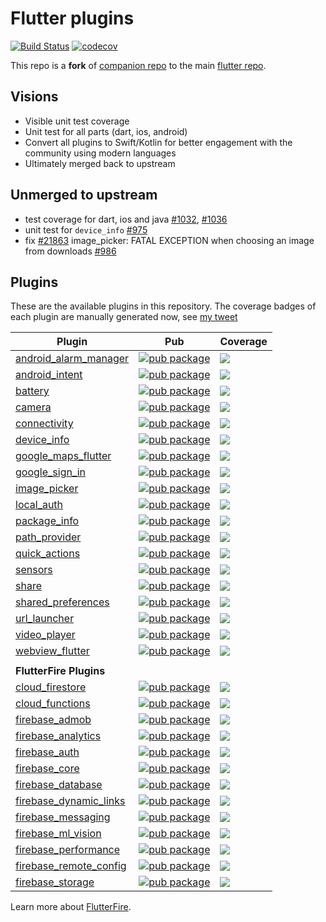 # Flutter plugins

[![Build Status](https://api.cirrus-ci.com/github/truongsinh/flutter-plugins.svg)](https://cirrus-ci.com/github/truongsinh/flutter-plugins/master)
[![codecov](https://codecov.io/gh/truongsinh/flutter-plugins/branch/master/graph/badge.svg)](https://codecov.io/gh/truongsinh/flutter-plugins)

This repo is a **fork** of [companion repo](https://github.com/flutter/plugins) to the main [flutter
repo](https://github.com/flutter/flutter).

## Visions
- Visible unit test coverage
- Unit test for all parts (dart, ios, android)
- Convert all plugins to Swift/Kotlin for better engagement with the community using modern languages
- Ultimately merged back to upstream

## Unmerged to upstream
- test coverage for dart, ios and java [#1032](https://github.com/flutter/flutter/issues/1032), [#1036](https://github.com/flutter/flutter/issues/1036)
- unit test for `device_info` [#975](https://github.com/flutter/flutter/issues/975)
- fix [#21863](https://github.com/flutter/flutter/issues/21863) image_picker: FATAL EXCEPTION when choosing an image from downloads
[#986](https://github.com/flutter/flutter/issues/986)

## Plugins
These are the available plugins in this repository. The coverage badges of each plugin are manually generated now, see [my tweet](https://twitter.com/truongsinhtn/status/1082253861195108354)

| Plugin | Pub | Coverage |
|--------|-----| -------- |
| [android_alarm_manager](./packages/android_alarm_manager/) | [![pub package](https://img.shields.io/pub/v/android_alarm_manager.svg)](https://pub.dartlang.org/packages/android_alarm_manager) | [![](https://shields-staging-pr-2473.herokuapp.com/badge/endpoint.svg?url=https://flutter-plugins-coverage.netlify.com/android_alarm_manager.json)](https://codecov.io/gh/truongsinh/flutter-plugins/tree/master/packages/android_alarm_manager)
| [android_intent](./packages/android_intent/) | [![pub package](https://img.shields.io/pub/v/android_intent.svg)](https://pub.dartlang.org/packages/android_intent) | [![](https://shields-staging-pr-2473.herokuapp.com/badge/endpoint.svg?url=https://flutter-plugins-coverage.netlify.com/android_intent.json)](https://codecov.io/gh/truongsinh/flutter-plugins/tree/master/packages/android_intent)
| [battery](./packages/battery/) | [![pub package](https://img.shields.io/pub/v/battery.svg)](https://pub.dartlang.org/packages/battery) | [![](https://shields-staging-pr-2473.herokuapp.com/badge/endpoint.svg?url=https://flutter-plugins-coverage.netlify.com/battery.json)](https://codecov.io/gh/truongsinh/flutter-plugins/tree/master/packages/battery)
| [camera](./packages/camera/) | [![pub package](https://img.shields.io/pub/v/camera.svg)](https://pub.dartlang.org/packages/camera) | [![](https://shields-staging-pr-2473.herokuapp.com/badge/endpoint.svg?url=https://flutter-plugins-coverage.netlify.com/camera.json)](https://codecov.io/gh/truongsinh/flutter-plugins/tree/master/packages/camera)
| [connectivity](./packages/connectivity/) | [![pub package](https://img.shields.io/pub/v/connectivity.svg)](https://pub.dartlang.org/packages/connectivity) | [![](https://shields-staging-pr-2473.herokuapp.com/badge/endpoint.svg?url=https://flutter-plugins-coverage.netlify.com/connectivity.json)](https://codecov.io/gh/truongsinh/flutter-plugins/tree/master/packages/connectivity)
| [device_info](./packages/device_info/) | [![pub package](https://img.shields.io/pub/v/device_info.svg)](https://pub.dartlang.org/packages/device_info) | [![](https://shields-staging-pr-2473.herokuapp.com/badge/endpoint.svg?url=https://flutter-plugins-coverage.netlify.com/device_info.json)](https://codecov.io/gh/truongsinh/flutter-plugins/tree/master/packages/device_info)
| [google_maps_flutter](./packages/google_maps_flutter) | [![pub package](https://img.shields.io/pub/v/google_maps_flutter.svg)](https://pub.dartlang.org/packages/google_maps_flutter) | [![](https://shields-staging-pr-2473.herokuapp.com/badge/endpoint.svg?url=https://flutter-plugins-coverage.netlify.com/google_maps_flutter.json)](https://codecov.io/gh/truongsinh/flutter-plugins/tree/master/packages/google_maps_flutter)
| [google_sign_in](./packages/google_sign_in/) | [![pub package](https://img.shields.io/pub/v/google_sign_in.svg)](https://pub.dartlang.org/packages/google_sign_in) | [![](https://shields-staging-pr-2473.herokuapp.com/badge/endpoint.svg?url=https://flutter-plugins-coverage.netlify.com/google_sign_in.json)](https://codecov.io/gh/truongsinh/flutter-plugins/tree/master/packages/google_sign_in)
| [image_picker](./packages/image_picker/) | [![pub package](https://img.shields.io/pub/v/image_picker.svg)](https://pub.dartlang.org/packages/image_picker) | [![](https://shields-staging-pr-2473.herokuapp.com/badge/endpoint.svg?url=https://flutter-plugins-coverage.netlify.com/image_picker.json)](https://codecov.io/gh/truongsinh/flutter-plugins/tree/master/packages/image_picker)
| [local_auth](./packages/local_auth/) | [![pub package](https://img.shields.io/pub/v/local_auth.svg)](https://pub.dartlang.org/packages/local_auth) | [![](https://shields-staging-pr-2473.herokuapp.com/badge/endpoint.svg?url=https://flutter-plugins-coverage.netlify.com/local_auth.json)](https://codecov.io/gh/truongsinh/flutter-plugins/tree/master/packages/local_auth)
| [package_info](./packages/package_info/) | [![pub package](https://img.shields.io/pub/v/package_info.svg)](https://pub.dartlang.org/packages/package_info) | [![](https://shields-staging-pr-2473.herokuapp.com/badge/endpoint.svg?url=https://flutter-plugins-coverage.netlify.com/package_info.json)](https://codecov.io/gh/truongsinh/flutter-plugins/tree/master/packages/package_info)
| [path_provider](./packages/path_provider/) | [![pub package](https://img.shields.io/pub/v/path_provider.svg)](https://pub.dartlang.org/packages/path_provider) | [![](https://shields-staging-pr-2473.herokuapp.com/badge/endpoint.svg?url=https://flutter-plugins-coverage.netlify.com/path_provider.json)](https://codecov.io/gh/truongsinh/flutter-plugins/tree/master/packages/path_provider)
| [quick_actions](./packages/quick_actions/) | [![pub package](https://img.shields.io/pub/v/quick_actions.svg)](https://pub.dartlang.org/packages/quick_actions) | [![](https://shields-staging-pr-2473.herokuapp.com/badge/endpoint.svg?url=https://flutter-plugins-coverage.netlify.com/quick_actions.json)](https://codecov.io/gh/truongsinh/flutter-plugins/tree/master/packages/quick_actions)
| [sensors](./packages/sensors/) | [![pub package](https://img.shields.io/pub/v/sensors.svg)](https://pub.dartlang.org/packages/sensors) | [![](https://shields-staging-pr-2473.herokuapp.com/badge/endpoint.svg?url=https://flutter-plugins-coverage.netlify.com/sensors.json)](https://codecov.io/gh/truongsinh/flutter-plugins/tree/master/packages/sensors)
| [share](./packages/share/) | [![pub package](https://img.shields.io/pub/v/share.svg)](https://pub.dartlang.org/packages/share) | [![](https://shields-staging-pr-2473.herokuapp.com/badge/endpoint.svg?url=https://flutter-plugins-coverage.netlify.com/share.json)](https://codecov.io/gh/truongsinh/flutter-plugins/tree/master/packages/share)
| [shared_preferences](./packages/shared_preferences/) | [![pub package](https://img.shields.io/pub/v/shared_preferences.svg)](https://pub.dartlang.org/packages/shared_preferences) | [![](https://shields-staging-pr-2473.herokuapp.com/badge/endpoint.svg?url=https://flutter-plugins-coverage.netlify.com/shared_preferences.json)](https://codecov.io/gh/truongsinh/flutter-plugins/tree/master/packages/shared_preferences)
| [url_launcher](./packages/url_launcher/) | [![pub package](https://img.shields.io/pub/v/url_launcher.svg)](https://pub.dartlang.org/packages/url_launcher) | [![](https://shields-staging-pr-2473.herokuapp.com/badge/endpoint.svg?url=https://flutter-plugins-coverage.netlify.com/url_launcher.json)](https://codecov.io/gh/truongsinh/flutter-plugins/tree/master/packages/url_launcher)
| [video_player](./packages/video_player/) | [![pub package](https://img.shields.io/pub/v/video_player.svg)](https://pub.dartlang.org/packages/video_player) | [![](https://shields-staging-pr-2473.herokuapp.com/badge/endpoint.svg?url=https://flutter-plugins-coverage.netlify.com/video_player.json)](https://codecov.io/gh/truongsinh/flutter-plugins/tree/master/packages/video_player)
| [webview_flutter](./packages/webview_flutter/) | [![pub package](https://img.shields.io/pub/v/webview_flutter.svg)](https://pub.dartlang.org/packages/webview_flutter) | [![](https://shields-staging-pr-2473.herokuapp.com/badge/endpoint.svg?url=https://flutter-plugins-coverage.netlify.com/webview_flutter.json)](https://codecov.io/gh/truongsinh/flutter-plugins/tree/master/packages/webview_flutter)
| | |
| **FlutterFire Plugins** |  |
| [cloud_firestore](./packages/cloud_firestore/) | [![pub package](https://img.shields.io/pub/v/cloud_firestore.svg)](https://pub.dartlang.org/packages/cloud_firestore) | [![](https://shields-staging-pr-2473.herokuapp.com/badge/endpoint.svg?url=https://flutter-plugins-coverage.netlify.com/cloud_firestore.json)](https://codecov.io/gh/truongsinh/flutter-plugins/tree/master/packages/cloud_firestore)
| [cloud_functions](./packages/cloud_functions/) | [![pub package](https://img.shields.io/pub/v/cloud_functions.svg)](https://pub.dartlang.org/packages/cloud_functions) | [![](https://shields-staging-pr-2473.herokuapp.com/badge/endpoint.svg?url=https://flutter-plugins-coverage.netlify.com/cloud_functions.json)](https://codecov.io/gh/truongsinh/flutter-plugins/tree/master/packages/cloud_functions)
| [firebase_admob](./packages/firebase_admob/) | [![pub package](https://img.shields.io/pub/v/firebase_admob.svg)](https://pub.dartlang.org/packages/firebase_admob) | [![](https://shields-staging-pr-2473.herokuapp.com/badge/endpoint.svg?url=https://flutter-plugins-coverage.netlify.com/firebase_admob.json)](https://codecov.io/gh/truongsinh/flutter-plugins/tree/master/packages/firebase_admob)
| [firebase_analytics](./packages/firebase_analytics/) | [![pub package](https://img.shields.io/pub/v/firebase_analytics.svg)](https://pub.dartlang.org/packages/firebase_analytics) | [![](https://shields-staging-pr-2473.herokuapp.com/badge/endpoint.svg?url=https://flutter-plugins-coverage.netlify.com/firebase_analytics.json)](https://codecov.io/gh/truongsinh/flutter-plugins/tree/master/packages/firebase_analytics)
| [firebase_auth](./packages/firebase_auth/) | [![pub package](https://img.shields.io/pub/v/firebase_auth.svg)](https://pub.dartlang.org/packages/firebase_auth) | [![](https://shields-staging-pr-2473.herokuapp.com/badge/endpoint.svg?url=https://flutter-plugins-coverage.netlify.com/firebase_auth.json)](https://codecov.io/gh/truongsinh/flutter-plugins/tree/master/packages/firebase_auth)
| [firebase_core](./packages/firebase_core/) | [![pub package](https://img.shields.io/pub/v/firebase_core.svg)](https://pub.dartlang.org/packages/firebase_core) | [![](https://shields-staging-pr-2473.herokuapp.com/badge/endpoint.svg?url=https://flutter-plugins-coverage.netlify.com/firebase_core.json)](https://codecov.io/gh/truongsinh/flutter-plugins/tree/master/packages/firebase_core)
| [firebase_database](./packages/firebase_database/) | [![pub package](https://img.shields.io/pub/v/firebase_database.svg)](https://pub.dartlang.org/packages/firebase_database) | [![](https://shields-staging-pr-2473.herokuapp.com/badge/endpoint.svg?url=https://flutter-plugins-coverage.netlify.com/firebase_database.json)](https://codecov.io/gh/truongsinh/flutter-plugins/tree/master/packages/firebase_database)
| [firebase_dynamic_links](./packages/firebase_dynamic_links/) | [![pub package](https://img.shields.io/pub/v/firebase_dynamic_links.svg)](https://pub.dartlang.org/packages/firebase_dynamic_links) | [![](https://shields-staging-pr-2473.herokuapp.com/badge/endpoint.svg?url=https://flutter-plugins-coverage.netlify.com/firebase_dynamic_links.json)](https://codecov.io/gh/truongsinh/flutter-plugins/tree/master/packages/firebase_dynamic_links)
| [firebase_messaging](./packages/firebase_messaging/) | [![pub package](https://img.shields.io/pub/v/firebase_messaging.svg)](https://pub.dartlang.org/packages/firebase_messaging) | [![](https://shields-staging-pr-2473.herokuapp.com/badge/endpoint.svg?url=https://flutter-plugins-coverage.netlify.com/firebase_messaging.json)](https://codecov.io/gh/truongsinh/flutter-plugins/tree/master/packages/firebase_messaging)
| [firebase_ml_vision](./packages/firebase_ml_vision/) | [![pub package](https://img.shields.io/pub/v/firebase_ml_vision.svg)](https://pub.dartlang.org/packages/firebase_ml_vision) | [![](https://shields-staging-pr-2473.herokuapp.com/badge/endpoint.svg?url=https://flutter-plugins-coverage.netlify.com/firebase_ml_vision.json)](https://codecov.io/gh/truongsinh/flutter-plugins/tree/master/packages/firebase_ml_vision)
| [firebase_performance](./packages/firebase_performance/) | [![pub package](https://img.shields.io/pub/v/firebase_performance.svg)](https://pub.dartlang.org/packages/firebase_performance) | [![](https://shields-staging-pr-2473.herokuapp.com/badge/endpoint.svg?url=https://flutter-plugins-coverage.netlify.com/firebase_performance.json)](https://codecov.io/gh/truongsinh/flutter-plugins/tree/master/packages/firebase_performance)
| [firebase_remote_config](./packages/firebase_remote_config/) | [![pub package](https://img.shields.io/pub/v/firebase_remote_config.svg)](https://pub.dartlang.org/packages/firebase_remote_config) | [![](https://shields-staging-pr-2473.herokuapp.com/badge/endpoint.svg?url=https://flutter-plugins-coverage.netlify.com/firebase_remote_config.json)](https://codecov.io/gh/truongsinh/flutter-plugins/tree/master/packages/firebase_remote_config)
| [firebase_storage](./packages/firebase_storage/) | [![pub package](https://img.shields.io/pub/v/firebase_storage.svg)](https://pub.dartlang.org/packages/firebase_storage) | [![](https://shields-staging-pr-2473.herokuapp.com/badge/endpoint.svg?url=https://flutter-plugins-coverage.netlify.com/firebase_storage.json)](https://codecov.io/gh/truongsinh/flutter-plugins/tree/master/packages/firebase_storage)

Learn more about [FlutterFire](https://github.com/flutter/plugins/blob/master/FlutterFire.md).
